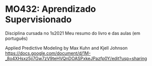 # MO432: Aprendizado Supervisionado
Disciplina cursada no 1s2021
Meu resumo do livro e das aulas (em português)

Applied Predictive Modeling by Max Kuhn and Kjell Johnson <br>
https://docs.google.com/document/d/1M-_8o4XHsxz5ji7Gw7zV9teHVQnDOASPxkeJPazfp0Y/edit?usp=sharing
